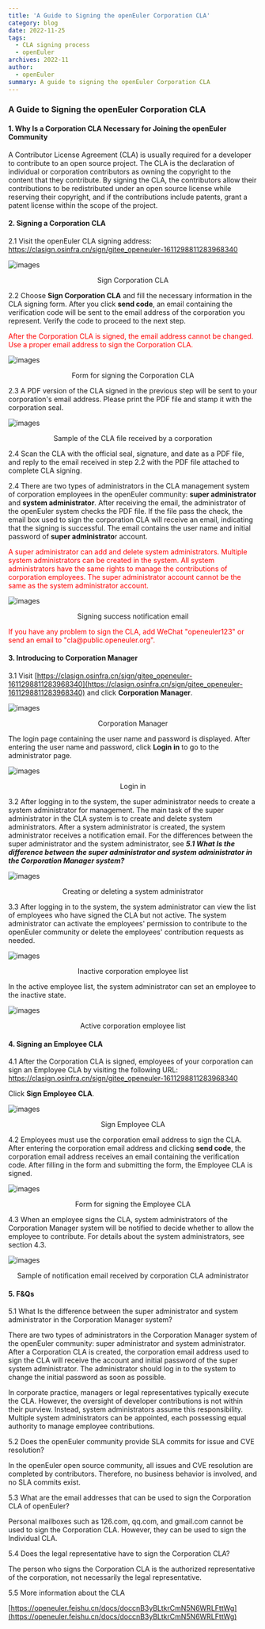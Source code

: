 ```yaml
---
title: 'A Guide to Signing the openEuler Corporation CLA'
category: blog
date: 2022-11-25
tags:
  - CLA signing process
  - openEuler
archives: 2022-11
author:
  - openEuler
summary: A guide to signing the openEuler Corporation CLA
---
```


### A Guide to Signing the openEuler Corporation CLA

#### 1. Why Is a Corporation CLA Necessary for Joining the openEuler Community

A Contributor License Agreement (CLA) is usually required for a developer to contribute to an open source project. The CLA is the declaration of individual or corporation contributors as owning the copyright to the content that they contribute. By signing the CLA, the contributors allow their contributions to be redistributed under an open source license while reserving their copyright, and if the contributions include patents, grant a patent license within the scope of the project.

#### 2. Signing a Corporation CLA

2.1 Visit the openEuler CLA signing address: [https://clasign.osinfra.cn/sign/gitee_openeuler-1611298811283968340 ](https://clasign.osinfra.cn/sign/gitee_openeuler-1611298811283968340)

![images](./images/1.jpg)

 <p style='text-align:center'>Sign Corporation CLA</p>

2.2 Choose **Sign Corporation CLA** and fill the necessary information in the CLA signing form. After you click **send code**, an email containing the verification code will be sent to the email address of the corporation you represent. Verify the code to proceed to the next step.

<div style="color:red" >After the Corporation CLA is signed, the email address cannot be changed. Use a proper email address to sign the Corporation CLA.</div>

![images](./images/2.png)

 <p style='text-align:center'>Form for signing the Corporation CLA</p>

2.3 A PDF version of the CLA signed in the previous step will be sent to your corporation's email address. Please print the PDF file and stamp it with the corporation seal.

![images](./images/3.png)

 <p style='text-align:center'>Sample of the CLA file received by a corporation</p>

2.4 Scan the CLA with the official seal, signature, and date as a PDF file, and reply to the email received in step 2.2 with the PDF file attached to complete CLA signing.

2.4 There are two types of administrators in the CLA management system of corporation employees in the openEuler community: **super administrator** and **system administrator**. After receiving the email, the administrator of the openEuler system checks the PDF file. If the file pass the check, the email box used to sign the corporation CLA will receive an email, indicating that the signing is successful. The email contains the user name and initial password of **super administrato**r account.

<div style="color:red">A super administrator can add and delete system administrators. Multiple system administrators can be created in the system. All system administrators have the same rights to manage the contributions of corporation employees. The super administrator account cannot be the same as the system administrator account.</div>


![images](./images/4.png)

 <p style='text-align:center'> Signing success notification email</p>

<div style="color:red">If you have any problem to sign the CLA, add WeChat "openeuler123" or send an email to "cla@public.openeuler.org".</div>


#### 3. Introducing to Corporation Manager

3.1 Visit [https://clasign.osinfra.cn/sign/gitee_openeuler-1611298811283968340](https://clasign.osinfra.cn/sign/gitee_openeuler-1611298811283968340) and click **Corporation Manager**.

![images](./images/8.jpg)

 <p style='text-align:center'>Corporation Manager</p>


The login page containing the user name and password is displayed. After entering the user name and password, click **Login in** to go to the administrator page.

![images](./images/9.png)

<p style='text-align:center'>Login in</p>

3.2 After logging in to the system, the super administrator needs to create a system administrator for management. The main task of the super administrator in the CLA system is to create and delete system administrators. After a system administrator is created, the system administrator receives a notification email. For the differences between the super administrator and the system administrator, see ***5.1 What Is the difference between the super administrator and system administrator in the Corporation Manager system?***

![images](./images/10.png)

<p style='text-align:center'>Creating or deleting a system administrator</p>

3.3 After logging in to the system, the system administrator can view the list of employees who have signed the CLA but not active. The system administrator can activate the employees' permission to contribute to the openEuler community or delete the employees' contribution requests as needed.

![images](./images/11.png)

<p style='text-align:center'> Inactive corporation employee list</p>

In the active employee list, the system administrator can set an employee to the inactive state.

![images](./images/12.png)

<p style='text-align:center'> Active corporation employee list</p>


#### 4. Signing an Employee CLA 

4.1 After the Corporation CLA is signed, employees of your corporation can sign an Employee CLA by visiting the following URL: [https://clasign.osinfra.cn/sign/gitee_openeuler-1611298811283968340 ](https://clasign.osinfra.cn/sign/gitee_openeuler-1611298811283968340)

Click **Sign Employee CLA**.

![images](./images/5.jpg)

 <p style='text-align:center'> Sign Employee CLA</p>

4.2 Employees must use the corporation email address to sign the CLA. After entering the corporation  email address and clicking **send code**, the corporation email address receives an email containing the verification code. After filling in the form and submitting the form, the Employee CLA is signed.

![images](./images/6.png)

 <p style='text-align:center'>  Form for signing the Employee CLA</p>

4.3 When an employee signs the CLA, system administrators of the Corporation Manager system will be notified to decide whether to allow the employee to contribute. For details about the system administrators, see section 4.3.

![images](./images/7.png)

 <p style='text-align:center'> Sample of notification email received by corporation CLA administrator</p>


#### 5. F&Qs

5.1 What Is the difference between the super administrator and system administrator in the Corporation Manager system?

There are two types of administrators in the Corporation Manager system of the openEuler community: super administrator and system administrator. After a Corporation CLA is created, the corporation email address used to sign the CLA will receive the account and initial password of the super system administrator. The administrator should log in to the system to change the initial password as soon as possible.

In corporate practice, managers or legal representatives typically execute the CLA. However, the oversight of developer contributions is not within their purview. Instead, system administrators assume this responsibility. Multiple system administrators can be appointed, each possessing equal authority to manage employee contributions.            

5.2 Does the openEuler community provide SLA commits for issue and CVE resolution?

In the openEuler open source community, all issues and CVE resolution are completed by contributors. Therefore, no business behavior is involved, and no SLA commits exist.

5.3 What are the email addresses that can be used to sign the Corporation CLA of openEuler?

Personal mailboxes such as 126.com, qq.com, and gmail.com cannot be used to sign the Corporation CLA. However, they can be used to sign the Individual CLA.

5.4 Does the legal representative have to sign the Corporation CLA?

The person who signs the Corporation CLA is the authorized representative of the corporation, not necessarily the legal representative.

5.5 More information about the CLA

[https://openeuler.feishu.cn/docs/doccnB3yBLtkrCmN5N6WRLFttWg](https://openeuler.feishu.cn/docs/doccnB3yBLtkrCmN5N6WRLFttWg)